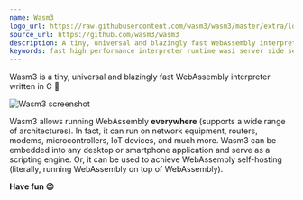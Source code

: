 ```yaml
---
name: Wasm3
logo_url: https://raw.githubusercontent.com/wasm3/wasm3/master/extra/logo.png
source_url: https://github.com/wasm3/wasm3
description: A tiny, universal and blazingly fast WebAssembly interpreter written in C 🚀
keywords: fast high performance interpreter runtime wasi server side server-side rust c c++ cpp assemblyscript go tinygo swift ios android routers network equipment embedded mcu microcontroller esp32 esp8266 arm aarch64 mips riscv risc-v xtensa iot internet-of-things docker container sandbox
---
```


Wasm3 is a tiny, universal and blazingly fast WebAssembly interpreter written in C 🚀

![Wasm3 screenshot](https://raw.githubusercontent.com/vshymanskyy/Wasm3_RGB_Lamp/master/extra/photos.jpg)

Wasm3 allows running WebAssembly **everywhere** (supports a wide range of architectures). In fact, it can run on network equipment, routers, modems, microcontrollers, IoT devices, and much more. Wasm3 can be embedded into any desktop or smartphone application and serve as a scripting engine. Or, it can be used to achieve WebAssembly self-hosting (literally, running WebAssembly on top of WebAssembly).

**Have fun 😉**

